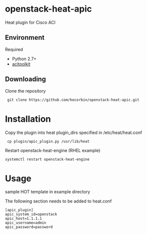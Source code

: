 openstack-heat-apic
====================

Heat plugin for Cisco ACI




## Environment

Required

* Python 2.7+
* [acitoolkit](http://datacenter.github.io/acitoolkit/)


## Downloading

Clone the repository

     git clone https://github.com/kecorbin/openstack-heat-apic.git 


# Installation

Copy the plugin into heat plugin_dirs specified in /etc/heat/heat.conf
    
     cp plugin/apic_plugin.py /usr/lib/heat

Restart openstack-heat-engine (RHEL example)

    systemctl restart openstack-heat-engine
    


# Usage

sample HOT template in example directory


The following section needs to be added to heat.conf

    [apic_plugin]
    apic_system_id=openstack
    apic_host=1.1.1.1
    apic_username=admin
    apic_password=password

